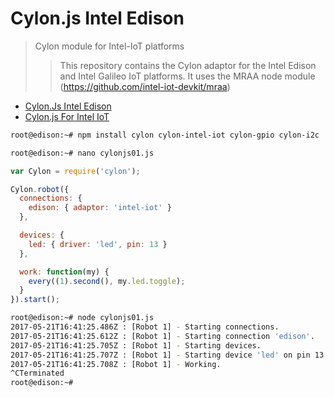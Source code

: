 # Cylon.js Intel Edison

> Cylon module for Intel-IoT platforms
> > This repository contains the Cylon adaptor for the Intel Edison and Intel Galileo IoT platforms. It uses the MRAA node module (https://github.com/intel-iot-devkit/mraa)

- [Cylon.Js Intel Edison](https://cylonjs.com/documentation/platforms/edison/)
- [Cylon.js For Intel IoT](https://github.com/hybridgroup/cylon-intel-iot)

```sh
root@edison:~# npm install cylon cylon-intel-iot cylon-gpio cylon-i2c
```

```sh
root@edison:~# nano cylonjs01.js
```

```js
var Cylon = require('cylon');

Cylon.robot({
  connections: {
    edison: { adaptor: 'intel-iot' }
  },

  devices: {
    led: { driver: 'led', pin: 13 }
  },

  work: function(my) {
    every((1).second(), my.led.toggle);
  }
}).start();
```

```sh
root@edison:~# node cylonjs01.js                                                
2017-05-21T16:41:25.486Z : [Robot 1] - Starting connections.                    
2017-05-21T16:41:25.612Z : [Robot 1] - Starting connection 'edison'.            
2017-05-21T16:41:25.705Z : [Robot 1] - Starting devices.                        
2017-05-21T16:41:25.707Z : [Robot 1] - Starting device 'led' on pin 13.         
2017-05-21T16:41:25.708Z : [Robot 1] - Working.                                 
^CTerminated                                                                    
root@edison:~# 
```

